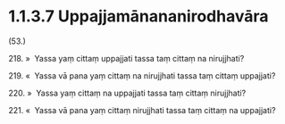 # 1.1.3.7 Uppajjamānananirodhavāra

(53.)

218\. »  Yassa yaṃ cittaṃ uppajjati tassa taṃ cittaṃ na nirujjhati?

219\. «  Yassa vā pana yaṃ cittaṃ na nirujjhati tassa taṃ cittaṃ uppajjati?

220\. »  Yassa yaṃ cittaṃ na uppajjati tassa taṃ cittaṃ nirujjhati?

221\. «  Yassa vā pana yaṃ cittaṃ nirujjhati tassa taṃ cittaṃ na uppajjati?
